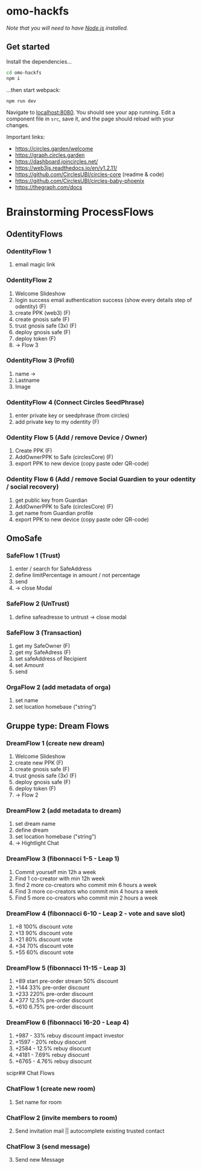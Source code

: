# omo-hackfs

_Note that you will need to have [Node.js](https://nodejs.org) installed._

## Get started

Install the dependencies...

```bash
cd omo-hackfs
npm i
```

...then start webpack:

```bash
npm run dev
```

Navigate to [localhost:8080](http://localhost:8080). You should see your app running. Edit a component file in `src`, save it, and the page should reload with your changes.

Important links:

- https://circles.garden/welcome
- https://graph.circles.garden
- https://dashboard.joincircles.net/
- https://web3js.readthedocs.io/en/v1.2.11/
- https://github.com/CirclesUBI/circles-core (readme & code)
- https://github.com/CirclesUBI/circles-baby-phoenix
- https://thegraph.com/docs

# Brainstorming ProcessFlows

## OdentityFlows

### OdentityFlow 1

1. email magic link

### OdentityFlow 2

1. Welcome Slideshow
2. login success email authentication success (show every details step of odentity) (F)
3. create PPK (web3) (F)
4. create gnosis safe (F)
5. trust gnosis safe (3x) (F)
6. deploy gnosis safe (F)
7. deploy token (F)
8. -> Flow 3

### OdentityFlow 3 (Profil)

1. name
   ->
2. Lastname
3. Image

### OdentityFlow 4 (Connect Circles SeedPhrase)

1. enter private key or seedphrase (from circles)
2. add private key to my odentity (F)

### Odentity Flow 5 (Add / remove Device / Owner)

1. Create PPK (F)
2. AddOwnerPPK to Safe (circlesCore) (F)
3. export PPK to new device (copy paste oder QR-code)

### Odentity Flow 6 (Add / remove Social Guardien to your odentity / social recovery)

1. get public key from Guardian
2. AddOwnerPPK to Safe (circlesCore) (F)
3. get name from Guardian profile
4. export PPK to new device (copy paste oder QR-code)

## OmoSafe

### SafeFlow 1 (Trust)

1. enter / search for SafeAddress
2. define limitPercentage in amount / not percentage
3. send
4. -> close Modal

### SafeFlow 2 (UnTrust)

1. define safeadresse to untrust
   -> close modal

### SafeFlow 3 (Transaction)

1. get my SafeOwner (F)
2. get my SafeAdress (F)
3. set safeAddress of Recipient
4. set Amount
5. send

### OrgaFlow 2 (add metadata of orga)

1. set name
2. set location homebase ("string")

## Gruppe type: Dream Flows

### DreamFlow 1 (create new dream)

1. Welcome Slideshow
2. create new PPK (F)
3. create gnosis safe (F)
4. trust gnosis safe (3x) (F)
5. deploy gnosis safe (F)
6. deploy token (F)
7. -> Flow 2

### DreamFlow 2 (add metadata to dream)

1. set dream name
2. define dream
3. set location homebase ("string")
4. -> Hightlight Chat

### DreamFlow 3 (fibonnacci 1-5 - Leap 1)

1. Commit yourself min 12h a week
2. Find 1 co-creator with min 12h week
3. find 2 more co-creators who commit min 6 hours a week
4. Find 3 more co-creators who commit min 4 hours a week
5. Find 5 more co-creators who commit min 2 hours a week

### DreamFlow 4 (fibonnacci 6-10 - Leap 2 - vote and save slot)

1. +8 100% discount vote
2. +13 90% discount vote
3. +21 80% discount vote
4. +34 70% discount vote
5. +55 60% discount vote

### DreamFlow 5 (fibonnacci 11-15 - Leap 3)

1. +89 start pre-order stream 50% discount
2. +144 33% pre-order discount
3. +233 220% pre-order discount
4. +377 12.5% pre-order discount
5. +610 6.75% pre-order discount

### DreamFlow 6 (fibonnacci 16-20 - Leap 4)

1. +987 - 33% rebuy discount impact investor
2. +1597 - 20% rebuy disocunt
3. +2584 - 12.5% rebuy disocunt
4. +4181 - 7.69% rebuy disocunt
5. +6765 - 4.76% rebuy disocunt

scipr## Chat Flows

### ChatFlow 1 (create new room)

1. Set name for room

### ChatFlow 2 (invite members to room)

2. Send invitation mail || autocomplete existing trusted contact

### ChatFlow 3 (send message)

3. Send new Message
